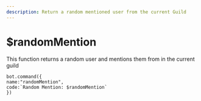 ```yaml
---
description: Return a random mentioned user from the current Guild
---
```


# $randomMention

This function returns a random user and mentions them from in the current guild

```text
bot.command({
name:"randomMention",
code:`Random Mention: $randomMention`
})
```

